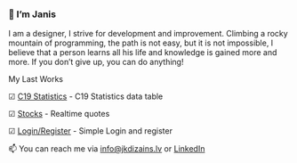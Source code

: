 ### 👋 I’m Janis


I am a designer, I strive for development and improvement. Climbing a rocky mountain of programming, the path is not easy, but it is not impossible, I believe that a person learns all his life and knowledge is gained more and more.
If you don’t give up, you can do anything!



My Last Works

☑	 [C19 Statistics](https://github.com/Jazekss/C19_Data) - C19 Statistics data table

☑	 [Stocks](https://github.com/Jazekss/Finnhub.io) - Realtime quotes

☑	 [Login/Register](https://github.com/Jazekss/LoginRegister) - Simple Login and register




 📫 You can reach me via info@jkdizains.lv or [LinkedIn](https://www.linkedin.com/in/janis-krastins/)
